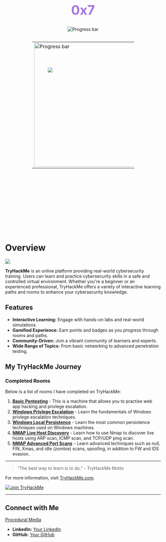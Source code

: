 
<div align="center">
    <div style="position: relative;">
        <h1 style="position: relative; z-index: 1; font-size: 3em; color: #a674e5;">0x7</h1>
    </div>
    <div>
        <img src="https://media.discordapp.net/attachments/564008583411269633/1189394218351861870/Progress.png?ex=659e00af&is=658b8baf&hm=b298d2e01a7d0e2f8bd4f686506a1c5d2e4fd59e0e8dcef86e3a0ca25a9501f9&=&format=webp&quality=lossless" alt="Progress bar" style="max-width: 50%"/>
    </div>
    <div class="badges" style="position: relative; z-index:66; bottom: -115px; left: -11vw;">
        <img src="https://cdn.discordapp.com/attachments/564008583411269633/1189412163765403749/badges_2.png?ex=659e1166&is=658b9c66&hm=347fff166c0a2444541d273b5ffb8e948e25f6aa2de99c73ba3af8a6428ae0cd&" style="background: none;"/>
    </div>
    <table style="position: relative; z-index: 1; width: 66%; padding-bottom: 5vh;">
        <tr style="border: none; height: 5vh;">
        <td style="border: none; width: 5vw;"><img src="https://assets.tryhackme.com/img/badges/owasptop10.svg" alt="Progress bar" style="height: 10vh;"/></td>
        <td style="border: none; width: 10vw;"><img src="https://assets.tryhackme.com/img/badges/linux.svg" alt="Progress bar" style="height: 10vh;"/></td>
        <td style="border: none; width: 5vw;"><img src="https://assets.tryhackme.com/img/badges/webbed.svg" alt="Progress bar" style="height: 10vh;"/></td>
        </tr>
    </table>
</div>

# Overview
<img src="https://cdn.discordapp.com/attachments/564008583411269633/1189417943927365723/thm.png?ex=659e16c8&is=658ba1c8&hm=e0b70bea62f5ef62c0aa5bf6a50083328b981bb69caca7fc2fd0cdebf00c4005&" style="position: relative;"/>

**TryHackMe** is an online platform providing real-world cybersecurity training. Users can learn and practice cybersecurity skills in a safe and controlled virtual environment. Whether you're a beginner or an experienced professional, TryHackMe offers a variety of interactive learning paths and rooms to enhance your cybersecurity knowledge.

## Features

- **Interactive Learning:** Engage with hands-on labs and real-world simulations.
- **Gamified Experience:** Earn points and badges as you progress through rooms and paths.
- **Community-Driven:** Join a vibrant community of learners and experts.
- **Wide Range of Topics:** From basic networking to advanced penetration testing.

## My TryHackMe Journey

### Completed Rooms

Below is a list of rooms I have completed on TryHackMe:

1. [**Basic Pentesting**](https://tryhackme.com/r/room/basicpentestingjt) - This is a machine that allows you to practise web app hacking and privlege escalation. 
2. [**Windows Privlege Escalation**](https://tryhackme.com/r/room/windowsprivesc20) - Learn the fundamentals of Windoes privlege escalation techniques.
3. [**Windows Local Persistence**](https://tryhackme.com/r/room/windowslocalpersistence) - Learn the most common persistence techniques used on Windows machines.
4. [**NMAP Live Host Discovery**](https://tryhackme.com/r/room/nmap01) - Learn how to use Nmap to discover live hosts using ARP scan, ICMP scan, and TCP/UDP ping scan.
5. [**NMAP Advanced Port Scans**](https://tryhackme.com/r/room/nmap03) - Learn advanced techniques such as null, FIN, Xmas, and idle (zombie) scans, spoofing, in addition to FW and IDS evasion.
---

> “The best way to learn is to do.” - TryHackMe Motto

For more information, visit [TryHackMe.com](https://tryhackme.com).

[![Join TryHackMe](https://img.shields.io/badge/Join-TryHackMe-blue)](https://tryhackme.com)

---

## Connect with Me
[Procedural Media](https://www.proceduralmedia.com)
- **LinkedIn:** [Your LinkedIn](www.linkedin.com/in/calvinmack)
- **GitHub:** [Your GitHub](https://github.com/GlivchGriefer)
